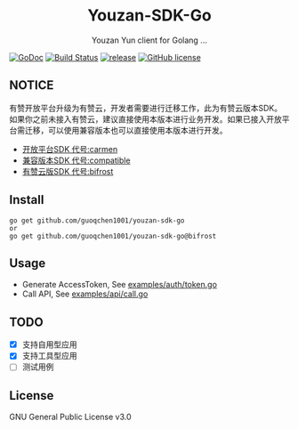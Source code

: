 <h1 align="center"> Youzan-SDK-Go </h1>

<p align="center"> Youzan Yun client for Golang ...</p>

[![GoDoc](https://godoc.org/github.com/guoqchen1001/youzan-sdk-go?status.svg)](https://godoc.org/github.com/guoqchen1001/youzan-sdk-go)
[![Build Status](https://travis-ci.org/guoqchen1001/youzan-sdk-go.svg)](https://travis-ci.org/guoqchen1001/youzan-sdk-go)
[![release](https://img.shields.io/github/release/guoqchen1001/youzan-sdk-go.svg)](https://github.com/guoqchen1001/youzan-sdk-go/releases)
[![GitHub license](https://img.shields.io/badge/license-GNU-blue.svg)](https://raw.githubusercontent.com/guoqchen1001/youzan-sdk-go/master/LICENSE)


## NOTICE

有赞开放平台升级为有赞云，开发者需要进行迁移工作，此为有赞云版本SDK。如果你之前未接入有赞云，建议直接使用本版本进行业务开发。如果已接入开放平台需迁移，可以使用兼容版本也可以直接使用本版本进行开发。

- [开放平台SDK 代号:carmen](../../tree/carmen)
- [兼容版本SDK 代号:compatible](../../tree/compatible)
- [有赞云版SDK 代号:bifrost](../../tree/bifrost)


## Install
```shell
go get github.com/guoqchen1001/youzan-sdk-go
or
go get github.com/guoqchen1001/youzan-sdk-go@bifrost
```

## Usage
- Generate AccessToken, See [examples/auth/token.go](examples/auth/token.go)
- Call API, See [examples/api/call.go](examples/api/call.go)


## TODO
- [x] 支持自用型应用
- [x] 支持工具型应用
- [ ] 测试用例

## License
GNU General Public License v3.0

